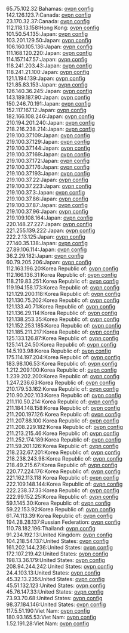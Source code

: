 65.75.102.32:Bahamas: [ovpn config](vpn/65_75_102_32.ovpn)  
142.126.123.7:Canada: [ovpn config](vpn/142_126_123_7.ovpn)  
23.170.32.37:Canada: [ovpn config](vpn/23_170_32_37.ovpn)  
112.118.13.158:Hong Kong: [ovpn config](vpn/112_118_13_158.ovpn)  
101.50.54.135:Japan: [ovpn config](vpn/101_50_54_135.ovpn)  
103.201.129.50:Japan: [ovpn config](vpn/103_201_129_50.ovpn)  
106.160.105.136:Japan: [ovpn config](vpn/106_160_105_136.ovpn)  
111.168.120.220:Japan: [ovpn config](vpn/111_168_120_220.ovpn)  
114.157.147.57:Japan: [ovpn config](vpn/114_157_147_57.ovpn)  
118.241.203.43:Japan: [ovpn config](vpn/118_241_203_43.ovpn)  
118.241.21.100:Japan: [ovpn config](vpn/118_241_21_100.ovpn)  
121.1.194.139:Japan: [ovpn config](vpn/121_1_194_139.ovpn)  
121.85.83.153:Japan: [ovpn config](vpn/121_85_83_153.ovpn)  
126.140.36.245:Japan: [ovpn config](vpn/126_140_36_245.ovpn)  
143.189.187.90:Japan: [ovpn config](vpn/143_189_187_90.ovpn)  
150.246.70.191:Japan: [ovpn config](vpn/150_246_70_191.ovpn)  
152.117.167.12:Japan: [ovpn config](vpn/152_117_167_12.ovpn)  
182.166.108.246:Japan: [ovpn config](vpn/182_166_108_246.ovpn)  
210.194.201.240:Japan: [ovpn config](vpn/210_194_201_240.ovpn)  
218.216.238.214:Japan: [ovpn config](vpn/218_216_238_214.ovpn)  
219.100.37.109:Japan: [ovpn config](vpn/219_100_37_109.ovpn)  
219.100.37.129:Japan: [ovpn config](vpn/219_100_37_129.ovpn)  
219.100.37.144:Japan: [ovpn config](vpn/219_100_37_144.ovpn)  
219.100.37.169:Japan: [ovpn config](vpn/219_100_37_169.ovpn)  
219.100.37.172:Japan: [ovpn config](vpn/219_100_37_172.ovpn)  
219.100.37.176:Japan: [ovpn config](vpn/219_100_37_176.ovpn)  
219.100.37.193:Japan: [ovpn config](vpn/219_100_37_193.ovpn)  
219.100.37.22:Japan: [ovpn config](vpn/219_100_37_22.ovpn)  
219.100.37.223:Japan: [ovpn config](vpn/219_100_37_223.ovpn)  
219.100.37.3:Japan: [ovpn config](vpn/219_100_37_3.ovpn)  
219.100.37.86:Japan: [ovpn config](vpn/219_100_37_86.ovpn)  
219.100.37.87:Japan: [ovpn config](vpn/219_100_37_87.ovpn)  
219.100.37.96:Japan: [ovpn config](vpn/219_100_37_96.ovpn)  
219.109.108.164:Japan: [ovpn config](vpn/219_109_108_164.ovpn)  
220.148.27.227:Japan: [ovpn config](vpn/220_148_27_227.ovpn)  
221.255.139.222:Japan: [ovpn config](vpn/221_255_139_222.ovpn)  
222.2.13.125:Japan: [ovpn config](vpn/222_2_13_125.ovpn)  
27.140.35.138:Japan: [ovpn config](vpn/27_140_35_138.ovpn)  
27.89.106.114:Japan: [ovpn config](vpn/27_89_106_114.ovpn)  
36.2.29.182:Japan: [ovpn config](vpn/36_2_29_182.ovpn)  
60.79.205.206:Japan: [ovpn config](vpn/60_79_205_206.ovpn)  
112.163.196.20:Korea Republic of: [ovpn config](vpn/112_163_196_20.ovpn)  
112.166.136.31:Korea Republic of: [ovpn config](vpn/112_166_136_31.ovpn)  
118.219.83.251:Korea Republic of: [ovpn config](vpn/118_219_83_251.ovpn)  
119.194.158.173:Korea Republic of: [ovpn config](vpn/119_194_158_173.ovpn)  
121.129.200.118:Korea Republic of: [ovpn config](vpn/121_129_200_118.ovpn)  
121.130.75.202:Korea Republic of: [ovpn config](vpn/121_130_75_202.ovpn)  
121.133.40.71:Korea Republic of: [ovpn config](vpn/121_133_40_71.ovpn)  
121.136.29.114:Korea Republic of: [ovpn config](vpn/121_136_29_114.ovpn)  
121.138.253.35:Korea Republic of: [ovpn config](vpn/121_138_253_35.ovpn)  
121.152.253.185:Korea Republic of: [ovpn config](vpn/121_152_253_185.ovpn)  
121.185.211.217:Korea Republic of: [ovpn config](vpn/121_185_211_217.ovpn)  
125.133.126.87:Korea Republic of: [ovpn config](vpn/125_133_126_87.ovpn)  
125.141.24.50:Korea Republic of: [ovpn config](vpn/125_141_24_50.ovpn)  
14.5.193.98:Korea Republic of: [ovpn config](vpn/14_5_193_98.ovpn)  
175.114.197.204:Korea Republic of: [ovpn config](vpn/175_114_197_204.ovpn)  
183.98.106.53:Korea Republic of: [ovpn config](vpn/183_98_106_53.ovpn)  
1.212.209.100:Korea Republic of: [ovpn config](vpn/1_212_209_100.ovpn)  
1.239.202.200:Korea Republic of: [ovpn config](vpn/1_239_202_200.ovpn)  
1.247.236.63:Korea Republic of: [ovpn config](vpn/1_247_236_63.ovpn)  
210.179.53.162:Korea Republic of: [ovpn config](vpn/210_179_53_162.ovpn)  
210.90.202.103:Korea Republic of: [ovpn config](vpn/210_90_202_103.ovpn)  
211.110.50.214:Korea Republic of: [ovpn config](vpn/211_110_50_214.ovpn)  
211.184.148.158:Korea Republic of: [ovpn config](vpn/211_184_148_158.ovpn)  
211.200.197.126:Korea Republic of: [ovpn config](vpn/211_200_197_126.ovpn)  
211.207.88.100:Korea Republic of: [ovpn config](vpn/211_207_88_100.ovpn)  
211.208.229.182:Korea Republic of: [ovpn config](vpn/211_208_229_182.ovpn)  
211.213.215.46:Korea Republic of: [ovpn config](vpn/211_213_215_46.ovpn)  
211.252.174.189:Korea Republic of: [ovpn config](vpn/211_252_174_189.ovpn)  
211.59.201.126:Korea Republic of: [ovpn config](vpn/211_59_201_126.ovpn)  
218.232.67.201:Korea Republic of: [ovpn config](vpn/218_232_67_201.ovpn)  
218.238.243.98:Korea Republic of: [ovpn config](vpn/218_238_243_98.ovpn)  
218.49.215.67:Korea Republic of: [ovpn config](vpn/218_49_215_67.ovpn)  
220.77.224.176:Korea Republic of: [ovpn config](vpn/220_77_224_176.ovpn)  
221.162.113.118:Korea Republic of: [ovpn config](vpn/221_162_113_118.ovpn)  
222.109.148.144:Korea Republic of: [ovpn config](vpn/222_109_148_144.ovpn)  
222.238.37.33:Korea Republic of: [ovpn config](vpn/222_238_37_33.ovpn)  
222.99.152.25:Korea Republic of: [ovpn config](vpn/222_99_152_25.ovpn)  
59.1.145.30:Korea Republic of: [ovpn config](vpn/59_1_145_30.ovpn)  
59.22.153.92:Korea Republic of: [ovpn config](vpn/59_22_153_92.ovpn)  
61.74.113.39:Korea Republic of: [ovpn config](vpn/61_74_113_39.ovpn)  
194.28.28.137:Russian Federation: [ovpn config](vpn/194_28_28_137.ovpn)  
110.78.182.196:Thailand: [ovpn config](vpn/110_78_182_196.ovpn)  
91.234.192.13:United Kingdom: [ovpn config](vpn/91_234_192_13.ovpn)  
104.218.54.137:United States: [ovpn config](vpn/104_218_54_137.ovpn)  
161.202.144.236:United States: [ovpn config](vpn/161_202_144_236.ovpn)  
172.107.219.42:United States: [ovpn config](vpn/172_107_219_42.ovpn)  
198.13.36.179:United States: [ovpn config](vpn/198_13_36_179.ovpn)  
208.94.244.242:United States: [ovpn config](vpn/208_94_244_242.ovpn)  
24.4.103.13:United States: [ovpn config](vpn/24_4_103_13.ovpn)  
45.32.13.235:United States: [ovpn config](vpn/45_32_13_235.ovpn)  
45.51.132.123:United States: [ovpn config](vpn/45_51_132_123.ovpn)  
45.76.147.33:United States: [ovpn config](vpn/45_76_147_33.ovpn)  
73.93.70.68:United States: [ovpn config](vpn/73_93_70_68.ovpn)  
98.37.184.146:United States: [ovpn config](vpn/98_37_184_146.ovpn)  
117.5.51.190:Viet Nam: [ovpn config](vpn/117_5_51_190.ovpn)  
180.93.165.53:Viet Nam: [ovpn config](vpn/180_93_165_53.ovpn)  
1.52.191.28:Viet Nam: [ovpn config](vpn/1_52_191_28.ovpn)  
